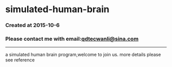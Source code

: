 # simulated-human-brain
### Created at 2015-10-6
### Please contact me with email:qdtecwanli@sina.com

***
a simulated human brain program,welcome to join us.
more details please see reference
